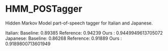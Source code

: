 # HMM_POSTagger

Hidden Markov Model part-of-speech tagger for Italian and Japanese.

Italian: Baseline: 0.89385 Reference: 0.94239 Ours : 0.9449949613705072
Japanese: Baseline: 0.86268 Reference: 0.91889 Ours : 0.9189800713601949
